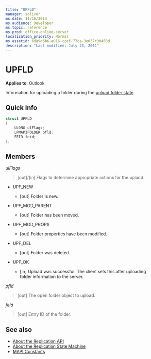 ```yaml
---
title: "UPFLD"
manager: soliver
ms.date: 11/16/2014
ms.audience: Developer
ms.topic: reference
ms.prod: office-online-server
localization_priority: Normal
ms.assetid: 6da9d6b6-a016-ccef-77da-3e037c30450d
description: "Last modified: July 23, 2011"
---
```


# UPFLD

**Applies to**: Outlook 
  
Information for uploading a folder during the [upload folder state](upload-folder-state.md).
  
## Quick info

```cpp
struct UPFLD 
{ 
    ULONG ulFlags; 
    LPMAPIFOLDER pfld; 
    FEID feid; 
}; 

```

## Members

_ulFlags_
  
>  [out]/[in] Flags to determine appropriate actions for the uplaod. 
    
  - UPF_NEW
    
    - [out] Folder is new.
    
  - UPF_MOD_PARENT
    
    - [out] Folder has been moved.
    
  - UPF_MOD_PROPS
    
    - [out] Folder properties have been modified.
    
  - UPF_DEL
    
    - [out] Folder was deleted.
    
  - UPF_OK
    
    - [in] Upload was successful. The client sets this after uploading folder information to the server.
    
_pfld_
  
> [out] The open folder object to upload.
    
_feid_
  
> [out] Entry ID of the folder.
    
## See also

- [About the Replication API](about-the-replication-api.md) 
- [About the Replication State Machine](about-the-replication-state-machine.md)
- [MAPI Constants](mapi-constants.md)

